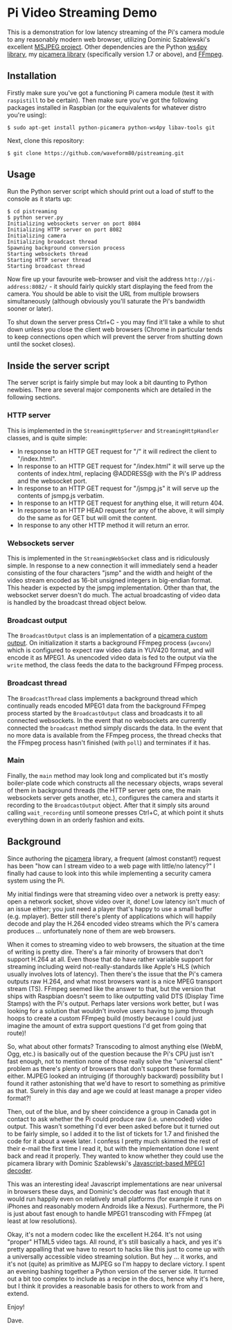 # Pi Video Streaming Demo

This is a demonstration for low latency streaming of the Pi's camera module to
any reasonably modern web browser, utilizing Dominic Szablewski's excellent
[MSJPEG project](https://github.com/phoboslab/jsmpeg). Other dependencies are
the Python [ws4py library](http://ws4py.readthedocs.org/), my [picamera
library](http://picamera.readthedocs.org/) (specifically version 1.7 or above),
and [FFmpeg](http://ffmpeg.org).


## Installation

Firstly make sure you've got a functioning Pi camera module (test it with
`raspistill` to be certain). Then make sure you've got the following packages
installed in Raspbian (or the equivalents for whatever distro you're using):

    $ sudo apt-get install python-picamera python-ws4py libav-tools git

Next, clone this repository:

    $ git clone https://github.com/waveform80/pistreaming.git


## Usage

Run the Python server script which should print out a load of stuff
to the console as it starts up:

    $ cd pistreaming
    $ python server.py
    Initializing websockets server on port 8084
    Initializing HTTP server on port 8082
    Initializing camera
    Initializing broadcast thread
    Spawning background conversion process
    Starting websockets thread
    Starting HTTP server thread
    Starting broadcast thread

Now fire up your favourite web-browser and visit the address
`http://pi-address:8082/` - it should fairly quickly start displaying the feed
from the camera. You should be able to visit the URL from multiple browsers
simultaneously (although obviously you'll saturate the Pi's bandwidth sooner or
later).

To shut down the server press Ctrl+C - you may find it'll take a while
to shut down unless you close the client web browsers (Chrome in particular
tends to keep connections open which will prevent the server from shutting down
until the socket closes).


## Inside the server script

The server script is fairly simple but may look a bit daunting to Python
newbies. There are several major components which are detailed in the following
sections.


### HTTP server

This is implemented in the `StreamingHttpServer` and `StreamingHttpHandler`
classes, and is quite simple:

* In response to an HTTP GET request for "/" it will redirect the client to
  "/index.html".
* In response to an HTTP GET request for "/index.html" it will serve up the
  contents of index.html, replacing @ADDRESS@ with the Pi's IP address and
  the websocket port.
* In response to an HTTP GET request for "/jsmpg.js" it will serve up the
  contents of jsmpg.js verbatim.
* In response to an HTTP GET request for anything else, it will return 404.
* In response to an HTTP HEAD request for any of the above, it will simply
  do the same as for GET but will omit the content.
* In response to any other HTTP method it will return an error.


### Websockets server

This is implemented in the `StreamingWebSocket` class and is ridiculously
simple. In response to a new connection it will immediately send a header
consisting of the four characters "jsmp" and the width and height of the video
stream encoded as 16-bit unsigned integers in big-endian format. This header is
expected by the jsmpg implementation. Other than that, the websocket server
doesn't do much. The actual broadcasting of video data is handled by the
broadcast thread object below.


### Broadcast output

The `BroadcastOutput` class is an implementation of a [picamera custom
output](http://picamera.readthedocs.org/en/latest/recipes2.html#custom-outputs).
On initialization it starts a background FFmpeg process (`avconv`) which is
configured to expect raw video data in YUV420 format, and will encode it as
MPEG1. As unencoded video data is fed to the output via the `write` method, the
class feeds the data to the background FFmpeg process.


### Broadcast thread

The `BroadcastThread` class implements a background thread which continually
reads encoded MPEG1 data from the background FFmpeg process started by the
`BroadcastOutput` class and broadcasts it to all connected websockets. In the
event that no websockets are currently connected the `broadcast` method simply
discards the data. In the event that no more data is available from the FFmpeg
process, the thread checks that the FFmpeg process hasn't finished (with
`poll`) and terminates if it has.


### Main

Finally, the `main` method may look long and complicated but it's mostly
boiler-plate code which constructs all the necessary objects, wraps several of
them in background threads (the HTTP server gets one, the main websockets
server gets another, etc.), configures the camera and starts it recording to
the `BroadcastOutput` object. After that it simply sits around calling
`wait_recording` until someone presses Ctrl+C, at which point it shuts
everything down in an orderly fashion and exits.


## Background

Since authoring the [picamera](http://picamera.readthedocs.org/) library, a
frequent (almost constant!) request has been "how can I stream video to a web
page with little/no latency?" I finally had cause to look into this while
implementing a security camera system using the Pi.

My initial findings were that streaming video over a network is pretty easy:
open a network socket, shove video over it, done! Low latency isn't much of an
issue either; you just need a player that's happy to use a small buffer (e.g.
mplayer). Better still there's plenty of applications which will happily decode
and play the H.264 encoded video streams which the Pi's camera produces ...
unfortunately none of them are web browsers.

When it comes to streaming video to web browsers, the situation at the time of
writing is pretty dire. There's a fair minority of browsers that don't support
H.264 at all. Even those that do have rather variable support for streaming
including weird not-really-standards like Apple's HLS (which usually involves
lots of latency). Then there's the issue that the Pi's camera outputs raw
H.264, and what most browsers want is a nice MPEG transport stream (TS). FFmpeg
seemed like the answer to that, but the version that ships with Raspbian
doesn't seem to like outputting valid DTS (Display Time Stamps) with the Pi's
output. Perhaps later versions work better, but I was looking for a solution
that wouldn't involve users having to jump through hoops to create a custom
FFmpeg build (mostly because I could just imagine the amount of extra support
questions I'd get from going that route)!

So, what about other formats? Transcoding to almost anything else (WebM, Ogg,
etc.) is basically out of the question because the Pi's CPU just isn't fast
enough, not to mention none of those really solve the "universal client"
problem as there's plenty of browsers that don't support these formats either.
MJPEG looked an intruiging (if thoroughly backward) possibility but I found it
rather astonishing that we'd have to resort to something as primitive as that.
Surely in this day and age we could at least manage a proper video format?!

Then, out of the blue, and by sheer coincidence a group in Canada got in
contact to ask whether the Pi could produce raw (i.e. unencoded) video output.
This wasn't something I'd ever been asked before but it turned out to be
fairly simple, so I added it to the list of tickets for 1.7 and finished the
code for it about a week later. I confess I pretty much skimmed the rest of
their e-mail the first time I read it, but with the implementation done I went
back and read it properly. They wanted to know whether they could use the
picamera library with Dominic Szablewski's [Javascript-based MPEG1
decoder](http://phoboslab.org/log/2013/09/html5-live-video-streaming-via-websockets).

This was an interesting idea! Javascript implementations are near universal in
browsers these days, and Dominic's decoder was fast enough that it would run
happily even on relatively small platforms (for example it runs on iPhones and
reasonably modern Androids like a Nexus). Furthermore, the Pi is just about
fast enough to handle MPEG1 transcoding with FFmpeg (at least at low
resolutions).

Okay, it's not a modern codec like the excellent H.264. It's not using "proper"
HTML5 video tags. All round, it's still basically a hack, and yes it's pretty
appalling that we have to resort to hacks like this just to come up with a
universally accessible video streaming solution. But hey ... it works, and it's
not (quite) as primitive as MJPEG so I'm happy to declare victory. I spent an
evening bashing together a Python version of the server side. It turned out a
bit too complex to include as a recipe in the docs, hence why it's here, but I
think it provides a reasonable basis for others to work from and extend.

Enjoy!

Dave.
